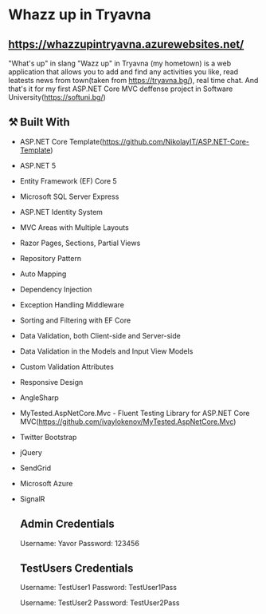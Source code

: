 # Whazz up in Tryavna
## https://whazzupintryavna.azurewebsites.net/
"What's up" in slang "Wazz up" in Tryavna (my hometown) is a web application that allows you to add and find any activities you like, read leatests news from town(taken from https://tryavna.bg/), 
real time chat. And that's it for my first ASP.NET Core MVC deffense project in Software University(https://softuni.bg/)

## :hammer_and_pick: Built With
- ASP.NET Core Template(https://github.com/NikolayIT/ASP.NET-Core-Template)
- ASP.NET 5
- Entity Framework (EF) Core 5
- Microsoft SQL Server Express
- ASP.NET Identity System
- MVC Areas with Multiple Layouts
- Razor Pages, Sections, Partial Views
- Repository Pattern
- Auto Мapping
- Dependency Injection
- Exception Handling Middleware
- Sorting and Filtering with EF Core
- Data Validation, both Client-side and Server-side
- Data Validation in the Models and Input View Models
- Custom Validation Attributes
- Responsive Design
- AngleSharp
- MyTested.AspNetCore.Mvc - Fluent Testing Library for ASP.NET Core MVC(https://github.com/ivaylokenov/MyTested.AspNetCore.Mvc)
- Twitter Bootstrap 
- jQuery
- SendGrid
- Microsoft Azure
- SignalR

  
  ## Admin Credentials
  Username: Yavor
  Password: 123456
  
  ## TestUsers Credentials
  Username: TestUser1
  Password: TestUser1Pass
  
  Username: TestUser2
  Password: TestUser2Pass
